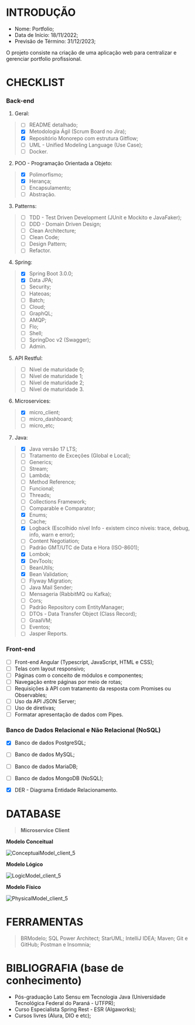 # INTRODUÇÃO

- Nome: Portfolio;
- Data de Início: 18/11/2022;
- Previsão de Término: 31/12/2023;

O projeto consiste na criação de uma aplicação web para centralizar e gerenciar portfolio profissional. 


# CHECKLIST

### Back-end

1. Geral:
> - [ ] README detalhado;
> - [x] Metodologia Ágil (Scrum Board no Jira);
> - [x] Repositório Monorepo com estrutura Gitflow;
> - [ ] UML - Unified Modeling Language (Use Case);
> - [ ] Docker.

2. POO - Programação Orientada a Objeto:
> - [x] Polimorfismo; 
> - [x] Herança; 
> - [ ] Encapsulamento; 
> - [ ] Abstração.

3. Patterns:
> - [ ] TDD - Test Driven Development (JUnit e Mockito e JavaFaker);
> - [ ] DDD - Domain Driven Design;
> - [ ] Clean Architecture;
> - [ ] Clean Code;
> - [ ] Design Pattern;
> - [ ] Refactor.

4. Spring:
> - [x] Spring Boot 3.0.0;
> - [x] Data JPA; 
> - [ ] Security; 
> - [ ] Hateoas; 
> - [ ] Batch; 
> - [ ] Cloud; 
> - [ ] GraphQL; 
> - [ ] AMQP; 
> - [ ] Flo; 
> - [ ] Shell;
> - [ ] SpringDoc v2 (Swagger);
> - [ ] Admin.

5. API Restful:
> - [ ] Nível de maturidade 0;
> - [ ] Nível de maturidade 1;
> - [ ] Nível de maturidade 2;
> - [ ] Nível de maturidade 3.

6. Microservices: 
> - [x] micro_client; 
> - [ ] micro_dashboard; 
> - [ ] micro_etc;

7. Java: 
> - [x] Java versão 17 LTS;
> - [ ] Tratamento de Exceções (Global e Local);
> - [ ] Generics;
> - [ ] Stream;
> - [ ] Lambda;
> - [ ] Method Reference;
> - [ ] Funcional;
> - [ ] Threads;
> - [ ] Collections Framework;
> - [ ] Comparable e Comparator;
> - [x] Enums;
> - [ ] Cache;
> - [x] Logback (Escolhido nível Info - existem cinco níveis: trace, debug, info, warn e error);
> - [ ] Content Negotiation;
> - [ ] Padrão GMT/UTC de Data e Hora (ISO-8601);
> - [x] Lombok; 
> - [x] DevTools;
> - [ ] BeanUtils;
> - [x] Bean Validation;
> - [ ] Flyway Migration;
> - [ ] Java Mail Sender;
> - [ ] Mensageria (RabbitMQ ou Kafka);
> - [ ] Cors;
> - [ ] Padrão Repository com EntityManager;
> - [ ] DTOs - Data Transfer Object (Class Record);
> - [ ] GraalVM;
> - [ ] Eventos;
> - [ ] Jasper Reports.

### Front-end

- [ ] Front-end Angular (Typescript, JavaScript, HTML e CSS);
- [ ] Telas com layout responsivo;
- [ ] Páginas com o conceito de módulos e componentes;
- [ ] Navegação entre páginas por meio de rotas;
- [ ] Requisições à API com tratamento da resposta com Promises ou Observables;
- [ ] Uso da API JSON Server;
- [ ] Uso de diretivas;
- [ ] Formatar apresentação de dados com Pipes.

### Banco de Dados Relacional e Não Relacional (NoSQL)

- [x] Banco de dados PostgreSQL;
- [ ] Banco de dados MySQL;
- [ ] Banco de dados MariaDB;
- [ ] Banco de dados MongoDB (NoSQL);
- [x] DER - Diagrama Entidade Relacionamento.


# DATABASE

> __Microservice Client__

__Modelo Conceitual__

![ConceptualModel_client_5](https://user-images.githubusercontent.com/64662590/206908468-922ca5fd-3b2f-4abf-8c4c-0fa1c13ffab7.png)

__Modelo Lógico__

![LogicModel_client_5](https://user-images.githubusercontent.com/64662590/206908482-91caf7a1-cb18-4b47-96bb-e4870abad26a.png)

__Modelo Físico__

![PhysicalModel_client_5](https://user-images.githubusercontent.com/64662590/206908491-bfffbad3-af8c-4263-b308-1de165fa6a27.png)

# FERRAMENTAS

> BRModelo;
> SQL Power Architect;
> StarUML;
> IntelliJ IDEA;
> Maven;
> Git e GitHub;
> Postman e Insomnia;

# BIBLIOGRAFIA (base de conhecimento)

- Pós-graduação Lato Sensu em Tecnologia Java (Universidade Tecnológica Federal do Paraná - UTFPR);
- Curso Especialista Spring Rest - ESR (Algaworks);
- Cursos livres (Alura, DIO e etc);

